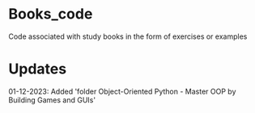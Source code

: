 # Books_code
Code associated with study books in the form of exercises or examples

# Updates
01-12-2023: Added 'folder Object-Oriented Python - Master OOP by Building Games and GUIs'